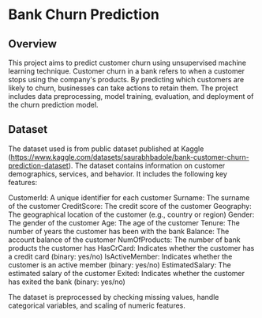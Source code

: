 # Bank Churn Prediction
## Overview
This project aims to predict customer churn using unsupervised machine learning technique. Customer churn in a bank refers to when a customer stops using the company's products. By predicting which customers are likely to churn, businesses can take actions to retain them. The project includes data preprocessing, model training, evaluation, and deployment of the churn prediction model.

## Dataset
The dataset used is from public dataset published at Kaggle (https://www.kaggle.com/datasets/saurabhbadole/bank-customer-churn-prediction-dataset). The dataset contains information on customer demographics, services, and behavior. It includes the following key features:

CustomerId: A unique identifier for each customer
Surname: The surname of the customer
CreditScore: The credit score of the customer
Geography: The geographical location of the customer (e.g., country or region)
Gender: The gender of the customer
Age: The age of the customer
Tenure: The number of years the customer has been with the bank
Balance: The account balance of the customer
NumOfProducts: The number of bank products the customer has
HasCrCard: Indicates whether the customer has a credit card (binary: yes/no)
IsActiveMember: Indicates whether the customer is an active member (binary: yes/no)
EstimatedSalary: The estimated salary of the customer
Exited: Indicates whether the customer has exited the bank (binary: yes/no)

The dataset is preprocessed by checking missing values, handle categorical variables, and scaling of numeric features.
